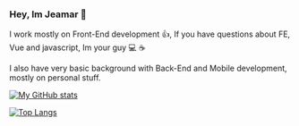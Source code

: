 ### Hey, Im Jeamar 👋

I work mostly on Front-End development  :thumbsup:, If you have questions about FE, Vue and javascript, Im your guy  :computer: :coffee: 


I also have very basic background with Back-End and Mobile development, mostly on personal stuff.


[![My GitHub stats](https://github-readme-stats.vercel.app/api?username=jeamar123&show_icons=true&count_private=true&theme=vue-dark&include_all_commits=true)](https://github.com/anuraghazra/github-readme-stats)

[![Top Langs](https://github-readme-stats.vercel.app/api/top-langs/?username=jeamar123&layout=compact&theme=dark)](https://github.com/anuraghazra/github-readme-stats)


<!--
**jeamar123/jeamar123** is a ✨ _special_ ✨ repository because its `README.md` (this file) appears on your GitHub profile.

Here are some ideas to get you started:

- 🔭 I’m currently working on ...
- 🌱 I’m currently learning ...
- 👯 I’m looking to collaborate on ...
- 🤔 I’m looking for help with ...
- 💬 Ask me about ...
- 📫 How to reach me: ...
- 😄 Pronouns: ...
- ⚡ Fun fact: ...
-->
